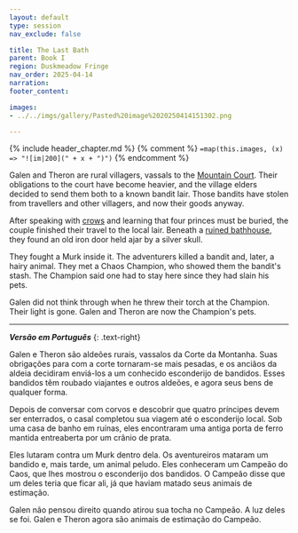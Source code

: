 ```yaml
---
layout: default
type: session
nav_exclude: false

title: The Last Bath
parent: Book I
region: Duskmeadow Fringe
nav_order: 2025-04-14
narration: 
footer_content: 

images:
- ../../imgs/gallery/Pasted%20image%2020250414151302.png

---
```


{% include header_chapter.md %}
{% comment %}
`=map(this.images, (x) => "![im|200](" + x + ")")`
{% endcomment %}

Galen and Theron are rural villagers, vassals to the [Mountain Court](../directory/DuskmeadowFringe/MountainCourt.md).
Their obligations to the court have become heavier, and the village elders decided to send them both to a known bandit lair.
Those bandits have stolen from travellers and other villagers, and now their goods anyway.

After speaking with [crows](../directory/DuskmeadowFringe/TheChoir.md) and learning that four princes must be buried, the couple finished their travel to the local lair.
Beneath a [ruined bathhouse](../directory/DuskmeadowFringe/BanditsBath.md), they found an old iron door held ajar by a silver skull.

They fought a Murk inside it.
The adventurers killed a bandit and, later, a hairy animal.
They met a Chaos Champion, who showed them the bandit's stash.
The Champion said one had to stay here since they had slain his pets.

Galen did not think through when he threw their torch at the Champion.
Their light is gone.
Galen and Theron are now the Champion's pets.

---

***Versão em Português***
{: .text-right}

Galen e Theron são aldeões rurais, vassalos da Corte da Montanha.
Suas obrigações para com a corte tornaram-se mais pesadas, e os anciãos da aldeia decidiram enviá-los a um conhecido esconderijo de bandidos.
Esses bandidos têm roubado viajantes e outros aldeões, e agora seus bens de qualquer forma.

Depois de conversar com corvos e descobrir que quatro príncipes devem ser enterrados, o casal completou sua viagem até o esconderijo local.
Sob uma casa de banho em ruínas, eles encontraram uma antiga porta de ferro mantida entreaberta por um crânio de prata.

Eles lutaram contra um Murk dentro dela.
Os aventureiros mataram um bandido e, mais tarde, um animal peludo.
Eles conheceram um Campeão do Caos, que lhes mostrou o esconderijo dos bandidos.
O Campeão disse que um deles teria que ficar ali, já que haviam matado seus animais de estimação. 

Galen não pensou direito quando atirou sua tocha no Campeão.
A luz deles se foi.
Galen e Theron agora são animais de estimação do Campeão.
